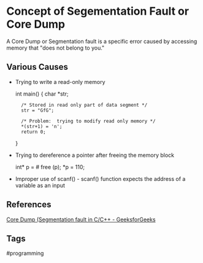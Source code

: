 # Concept of Segementation Fault or Core Dump 

A Core Dump or Segmentation fault is a specific error caused by accessing memory that "does not belong to you."

## Various Causes
* Trying to write a read-only memory

	int main()
	{
   		char *str;
 
  		/* Stored in read only part of data segment */
   		str = "GfG";    
 
   		/* Problem:  trying to modify read only memory */
   		*(str+1) = 'n';
   		return 0;
	}	
* Trying to dereference a pointer after freeing the memory block

	int* p = &num;
	free (p);
	*p = 110;

* Improper use of scanf() - scanf() function expects the address of a variable as an input
	

## References
[Core Dump (Segmentation fault in C/C++ - GeeksforGeeks](https://www.geeksforgeeks.org/core-dump-segmentation-fault-c-cpp/)

## Tags
#programming
